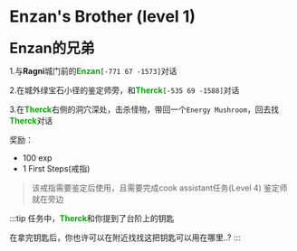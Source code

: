 # Enzan's Brother (level 1)
<span style="font-size: 25px;">**Enzan的兄弟**</span>
  
1.与**Ragni**城门前的<font color=00AA00>**Enzan**</font>`[-771 67 -1573]`对话

2.在城外绿宝石小径的鉴定师旁，和<font color=00AA00>**Therck**</font>`[-535 69 -1588]`对话

3.在<font color=00AA00>**Therck**</font>右侧的洞穴深处，击杀怪物，带回一个`Energy Mushroom`，回去找<font color=00AA00>**Therck**</font>对话
 
奖励：
+ 100 exp
+ 1 First Steps(戒指)
  
>该戒指需要鉴定后使用，且需要完成cook assistant任务(Level 4)
>鉴定师就在旁边


:::tip
任务中，<font color=00AA00>**Therck**</font>和你提到了台阶上的钥匙

在拿完钥匙后，你也许可以在附近找找这把钥匙可以用在哪里..?
:::